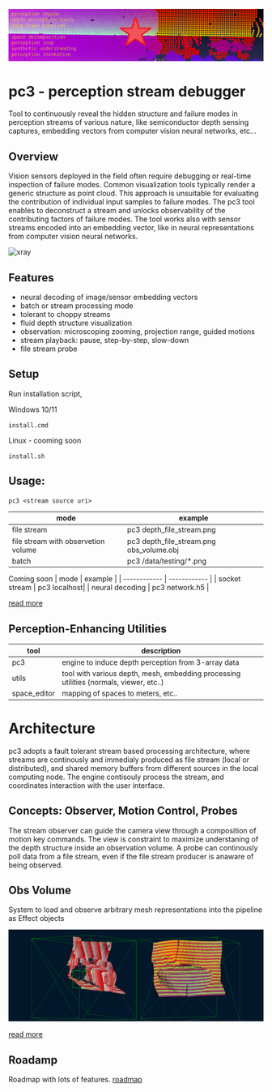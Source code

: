 ![perc3ption](/docs/perc_vision.png)

# pc3 - perception stream debugger 
Tool to continuously reveal the hidden structure and failure modes in perception streams of various nature, like semiconductor depth sensing captures, embedding vectors from computer vision neural networks, etc...

## Overview
Vision sensors deployed in the field often require debugging or real-time inspection of failure modes. Common visualization tools typically render a generic structure as point cloud. This approach is unsuitable for evaluating the contribution of individual input samples to failure modes.
The pc3 tool enables to deconstruct a stream and unlocks observability of the contributing factors of failure modes. The tool works also with sensor streams encoded into an embedding vector, like in neural representations from computer vision neural networks. 

![xray](https://user-images.githubusercontent.com/10095423/103164670-27641f80-47c3-11eb-93bc-e81bda8b871d.png)

## Features
* neural decoding of image/sensor embedding vectors 
* batch or stream processing mode
* tolerant to choppy streams
* fluid depth structure visualization
* observation: microscoping zooming, projection range, guided motions
* stream playback: pause, step-by-step, slow-down
* file stream probe

## Setup
Run installation script,

Windows 10/11
```
install.cmd
```

Linux - cooming soon
```
install.sh
```


## Usage:
```
pc3 <stream source uri>
```

|  mode    | example | 
| ------------ | ------------ |
| file stream     | pc3 depth_file_stream.png |
| file stream with observetion volume | pc3 depth_file_stream.png obs_volume.obj |
| batch      | pc3 /data/testing/*.png |

Coming soon 
|  mode    | example | 
| ------------ | ------------ |
| socket stream   | pc3 localhost|
| neural decoding | pc3 network.h5 |

[read more](./docs/readme_pc3_gpu.md)

## Perception-Enhancing Utilities
| tool      | description  | 
| ------------ | ------------ |
| pc3              | engine to induce depth perception from 3-array data |
| utils        | tool with various depth, mesh, embedding processing utilities (normals, viewer, etc..) |
| space_editor | mapping of spaces to meters, etc.. |


# Architecture
pc3 adopts a fault tolerant stream based processing architecture, where streams are continously and immedialy produced as file stream (local or distributed), and shared memory buffers from different sources in the local computing node. The engine contisouly process the stream, and coordinates interaction with the user interface. 

## Concepts: Observer, Motion Control, Probes  
The stream observer can guide the camera view through a composition of motion key commands. The view is constraint to maximize understaning of the depth structure inside an observation volume. A probe can continously poll data from a file stream, even if the file stream producer is anaware of being observed. 

## Obs Volume
System to load and observe arbitrary mesh representations into the pipeline as Effect objects

![perc3ption](/docs/pc3_stream.png)



[read more](./docs/architecture.md)


## Roadamp
Roadmap with lots of features.
[roadmap](/docs/roadmap.md)





